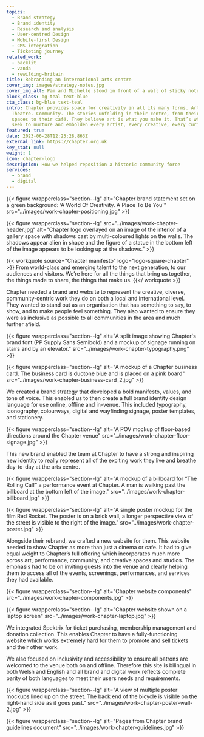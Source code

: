 ```yaml
---
topics:
  - Brand strategy
  - Brand identity
  - Research and analysis
  - User-centred Design
  - Mobile-first Design
  - CMS integration
  - Ticketing journey
related_work:
  - backlit
  - vanda
  - rewilding-britain
title: Rebranding an international arts centre
cover_img: images/strategy-notes.jpg
cover_img_alt: Pam and Michelle stood in front of a wall of sticky notes
block_class: bg-teal text-blue
cta_class: bg-blue text-teal
intro: Chapter provides space for creativity in all its many forms. Art. Cinema.
  Theatre. Community. The stories unfolding in their centre, from their creative
  spaces to their café. They believe art is what you make it. That’s why they
  seek to nurture and embolden every artist, every creative, every curious mind.
featured: true
date: 2023-06-28T12:25:28.863Z
external_link: https://chapter.org.uk
key_stat: null
weight: 1
icon: chapter-logo
description: How we helped reposition a historic community force
services:
  - brand
  - digital
---
```

{{< figure wrapperclass="section--lg" alt="Chapter brand statement set on a green background: ‘A World Of Creativity. A Place To Be You’" src="../images/work-chapter-positioning.jpg" >}}

{{< figure wrapperclass="section--lg" src="../images/work-chapter-header.jpg" alt="Chapter logo overlayed on an image of the interior of a gallery space with shadows cast by multi-coloured lights on the walls. The shadows appear alien in shape and the figure of a statue in the bottom left of the image appears to be looking up at the shadows." >}}

{{< workquote source="Chapter manifesto" logo="logo-square-chapter" >}}
From world-class and emerging talent to the next generation, to our audiences and visitors. We’re here for all the things that bring us together, the things made to share, the things that make us.
{{</ workquote >}}

Chapter needed a brand and website to represent the creative, diverse, community-centric work they do on both a local and international level. They wanted to stand out as an organisation that has something to say, to show, and to make people feel something. They also wanted to ensure they were as inclusive as possible to all communities in the area and much further afield.

{{< figure wrapperclass="section--lg" alt="A split image showing Chapter's brand font (PP Supply Sans Semibold) and a mockup of signage running on stairs and by an elevator." src="../images/work-chapter-typography.png" >}}

{{< figure wrapperclass="section--lg" alt="A mockup of a Chapter business card. The business card is duotone blue and is placed on a pink board" src="../images/work-chapter-business-card_2.jpg" >}}

We created a brand strategy that developed a bold manifesto, values, and tone of voice. This enabled us to then create a full brand identity design language for use online, offline and in-venue. This included typography, iconography, colourways, digital and wayfinding signage, poster templates, and stationery.

{{< figure wrapperclass="section--lg" alt="A POV mockup of floor-based directions around the Chapter venue" src="../images/work-chapter-floor-signage.jpg" >}}

This new brand enabled the team at Chapter to have a strong and inspiring new identity to really represent all of the exciting work they live and breathe day-to-day at the arts centre.

{{< figure wrapperclass="section--lg" alt="A mockup of a billboard for “The Rolling Calf” a performance event at Chapter. A man is walking past the billboard at the bottom left of the image." src="../images/work-chapter-billboard.jpg" >}}

{{< figure wrapperclass="section--lg" alt="A single poster mockup for the film Red Rocket. The poster is on a brick wall, a longer perspective view of the street is visible to the right of the image." src="../images/work-chapter-poster.jpg" >}}

Alongside their rebrand, we crafted a new website for them. This website needed to show Chapter as more than just a cinema or cafe. It had to give equal weight to Chapter’s full offering which incorporates much more across art, performance, community, and creative spaces and studios. The emphasis had to be on inviting guests into the venue and clearly helping them to access all of the events, screenings, performances, and services they had available.

{{< figure wrapperclass="section--lg" alt="Chapter website components" src="../images/work-chapter-components.jpg" >}}

{{< figure wrapperclass="section--lg" alt="Chapter website shown on a laptop screen" src="../images/work-chapter-laptop.jpg" >}}

We integrated Spektrix for ticket purchasing, membership management and donation collection. This enables Chapter to have a fully-functioning website which works extremely hard for them to promote and sell tickets and their other work.

We also focused on inclusivity and accessibility to ensure all patrons are welcomed to the venue both on and offline. Therefore this site is bilingual in both Welsh and English and all brand and digital work reflects complete parity of both languages to meet their users needs and requirements.

{{< figure wrapperclass="section--lg" alt="A view of multiple poster mockups lined up on the street. The back end of the bicycle is visible on the right-hand side as it goes past." src="../images/work-chapter-poster-wall-2.jpg" >}}

{{< figure wrapperclass="section--lg" alt="Pages from Chapter brand guidelines document" src="../images/work-chapter-guidelines.jpg" >}}
